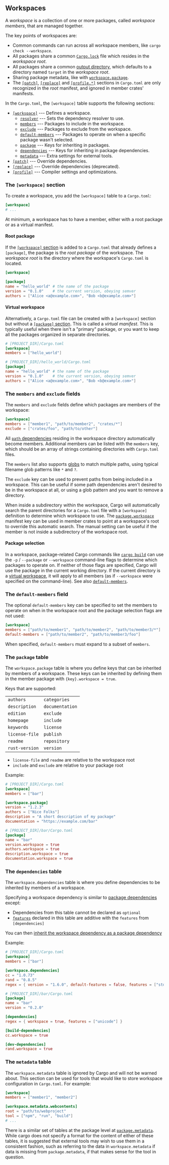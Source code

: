 ## Workspaces

A *workspace* is a collection of one or more packages, called *workspace
members*, that are managed together.

The key points of workspaces are:

* Common commands can run across all workspace members, like `cargo check --workspace`.
* All packages share a common [`Cargo.lock`] file which resides in the
  *workspace root*.
* All packages share a common [output directory], which defaults to a
  directory named `target` in the *workspace root*.
* Sharing package metadata, like with [`workspace.package`](#the-package-table).
* The [`[patch]`][patch], [`[replace]`][replace] and [`[profile.*]`][profiles]
  sections in `Cargo.toml` are only recognized in the *root* manifest, and
  ignored in member crates' manifests.

In the `Cargo.toml`, the `[workspace]` table supports the following sections:

* [`[workspace]`](#the-workspace-section) --- Defines a workspace.
  * [`resolver`](resolver.md#resolver-versions) --- Sets the dependency resolver to use.
  * [`members`](#the-members-and-exclude-fields) --- Packages to include in the workspace.
  * [`exclude`](#the-members-and-exclude-fields) --- Packages to exclude from the workspace.
  * [`default-members`](#the-default-members-field) --- Packages to operate on when a specific package wasn't selected.
  * [`package`](#the-package-table) --- Keys for inheriting in packages.
  * [`dependencies`](#the-dependencies-table) --- Keys for inheriting in package dependencies.
  * [`metadata`](#the-metadata-table) --- Extra settings for external tools.
* [`[patch]`](overriding-dependencies.md#the-patch-section) --- Override dependencies.
* [`[replace]`](overriding-dependencies.md#the-replace-section) --- Override dependencies (deprecated).
* [`[profile]`](profiles.md) --- Compiler settings and optimizations.

### The `[workspace]` section

To create a workspace, you add the `[workspace]` table to a `Cargo.toml`:
```toml
[workspace]
# ...
```

At minimum, a workspace has to have a member, either with a root package or as
a virtual manifest.

#### Root package

If the [`[workspace]` section](#the-workspace-section) is added to a
`Cargo.toml` that already defines a `[package]`, the package is
the *root package* of the workspace. The *workspace root* is the directory
where the workspace's `Cargo.toml` is located.

```toml
[workspace]

[package]
name = "hello_world" # the name of the package
version = "0.1.0"    # the current version, obeying semver
authors = ["Alice <a@example.com>", "Bob <b@example.com>"]
```

<a id="virtual-manifest"></a>
#### Virtual workspace

Alternatively, a `Cargo.toml` file can be created with a `[workspace]` section
but without a [`[package]` section][package]. This is called a *virtual
manifest*. This is typically useful when there isn't a "primary" package, or
you want to keep all the packages organized in separate directories.

```toml
# [PROJECT_DIR]/Cargo.toml
[workspace]
members = ["hello_world"]
```

```toml
# [PROJECT_DIR]/hello_world/Cargo.toml
[package]
name = "hello_world" # the name of the package
version = "0.1.0"    # the current version, obeying semver
authors = ["Alice <a@example.com>", "Bob <b@example.com>"]
```

### The `members` and `exclude` fields 

The `members` and `exclude` fields define which packages are members of
the workspace:

```toml
[workspace]
members = ["member1", "path/to/member2", "crates/*"]
exclude = ["crates/foo", "path/to/other"]
```

All [`path` dependencies] residing in the workspace directory automatically
become members. Additional members can be listed with the `members` key, which
should be an array of strings containing directories with `Cargo.toml` files.

The `members` list also supports [globs] to match multiple paths, using
typical filename glob patterns like `*` and `?`.

The `exclude` key can be used to prevent paths from being included in a
workspace. This can be useful if some path dependencies aren't desired to be
in the workspace at all, or using a glob pattern and you want to remove a
directory.

When inside a subdirectory within the workspace, Cargo will automatically
search the parent directories for a `Cargo.toml` file with a `[workspace]`
definition to determine which workspace to use. The [`package.workspace`]
manifest key can be used in member crates to point at a workspace's root to
override this automatic search. The manual setting can be useful if the member
is not inside a subdirectory of the workspace root.

#### Package selection

In a workspace, package-related Cargo commands like [`cargo build`] can use
the `-p` / `--package` or `--workspace` command-line flags to determine which
packages to operate on. If neither of those flags are specified, Cargo will
use the package in the current working directory. If the current directory is
a [virtual workspace](#virtual-workspace), it will apply to all members (as if
`--workspace` were specified on the command-line).  See also
[`default-members`](#the-default-members-field).

### The `default-members` field

The optional `default-members` key can be specified to set the members to
operate on when in the workspace root and the package selection flags are not
used:

```toml
[workspace]
members = ["path/to/member1", "path/to/member2", "path/to/member3/*"]
default-members = ["path/to/member2", "path/to/member3/foo"]
```

When specified, `default-members` must expand to a subset of `members`.

### The `package` table

The `workspace.package` table is where you define keys that can be
inherited by members of a workspace. These keys can be inherited by
defining them in the member package with `{key}.workspace = true`.

Keys that are supported:

|                |                 |
|----------------|-----------------|
| `authors`      | `categories`    |
| `description`  | `documentation` |
| `edition`      | `exclude`       |
| `homepage`     | `include`       |
| `keywords`     | `license`       |
| `license-file` | `publish`       |
| `readme`       | `repository`    |
| `rust-version` | `version`       |

- `license-file` and `readme` are relative to the workspace root
- `include` and `exclude` are relative to your package root

Example:
```toml
# [PROJECT_DIR]/Cargo.toml
[workspace]
members = ["bar"]

[workspace.package]
version = "1.2.3"
authors = ["Nice Folks"]
description = "A short description of my package"
documentation = "https://example.com/bar"
```

```toml
# [PROJECT_DIR]/bar/Cargo.toml
[package]
name = "bar"
version.workspace = true
authors.workspace = true
description.workspace = true
documentation.workspace = true
```

### The `dependencies` table

The `workspace.dependencies` table is where you define dependencies to be
inherited by members of a workspace.

Specifying a workspace dependency is similar to [package dependencies][specifying-dependencies] except:
- Dependencies from this table cannot be declared as `optional`
- [`features`][features] declared in this table are additive with the `features` from `[dependencies]`

You can then [inherit the workspace dependency as a package dependency][inheriting-a-dependency-from-a-workspace]

Example:
```toml
# [PROJECT_DIR]/Cargo.toml
[workspace]
members = ["bar"]

[workspace.dependencies]
cc = "1.0.73"
rand = "0.8.5"
regex = { version = "1.6.0", default-features = false, features = ["std"] }
```

```toml
# [PROJECT_DIR]/bar/Cargo.toml
[package]
name = "bar"
version = "0.2.0"

[dependencies]
regex = { workspace = true, features = ["unicode"] }

[build-dependencies]
cc.workspace = true

[dev-dependencies]
rand.workspace = true
```

### The `metadata` table

The `workspace.metadata` table is ignored by Cargo and will not be warned
about. This section can be used for tools that would like to store workspace
configuration in `Cargo.toml`. For example:

```toml
[workspace]
members = ["member1", "member2"]

[workspace.metadata.webcontents]
root = "path/to/webproject"
tool = ["npm", "run", "build"]
# ...
```

There is a similar set of tables at the package level at
[`package.metadata`][package-metadata]. While cargo does not specify a
format for the content of either of these tables, it is suggested that
external tools may wish to use them in a consistent fashion, such as referring
to the data in `workspace.metadata` if data is missing from `package.metadata`,
if that makes sense for the tool in question.

[package]: manifest.md#the-package-section
[`Cargo.lock`]: ../guide/cargo-toml-vs-cargo-lock.md
[package-metadata]: manifest.md#the-metadata-table
[output directory]: ../guide/build-cache.md
[patch]: overriding-dependencies.md#the-patch-section
[replace]: overriding-dependencies.md#the-replace-section
[profiles]: profiles.md
[`path` dependencies]: specifying-dependencies.md#specifying-path-dependencies
[`package.workspace`]: manifest.md#the-workspace-field
[globs]: https://docs.rs/glob/0.3.0/glob/struct.Pattern.html
[`cargo build`]: ../commands/cargo-build.md
[specifying-dependencies]: specifying-dependencies.md
[features]: features.md
[inheriting-a-dependency-from-a-workspace]: specifying-dependencies.md#inheriting-a-dependency-from-a-workspace

